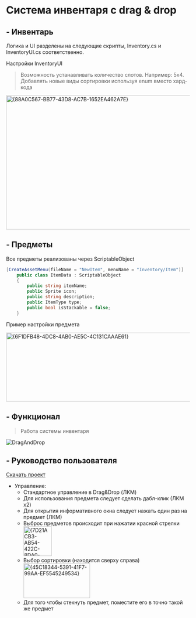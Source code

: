 # Система инвентаря с drag & drop

## - Инвентарь
Логика и UI разделены на следующие скрипты, Inventory.cs и InventoryUI.cs соответственно.

Настройки InventoryUI
> Возможность устанавливать количество слотов. Например: 5x4. <br>
> Добавлять новые виды сортировки используя enum вместо хард-кода

<img width="654" height="366" alt="{88A0C567-BB77-43D8-AC7B-1652EA462A7E}" src="https://github.com/user-attachments/assets/e37c7944-9c9f-41b9-b714-aca2d6b25d6a" />

## - Предметы
Все предметы реализованы через ScriptableObject

```cs
[CreateAssetMenu(fileName = "NewItem", menuName = "Inventory/Item")]
    public class ItemData : ScriptableObject
    {
        public string itemName;
        public Sprite icon;
        public string description;
        public ItemType type;
        public bool isStackable = false;
    }
```

Пример настройки предмета

<img width="657" height="188" alt="{6F1DFB48-4DC8-4AB0-AE5C-4C131CAAAE61}" src="https://github.com/user-attachments/assets/794bbca6-c5de-409c-8a71-adeee20703aa" />


## - Функционал

> Работа системы инвентаря

![DragAndDrop](https://github.com/user-attachments/assets/9b7248db-6a20-49bc-b93e-66205f7931f9)

## - Руководство пользователя
[Скачать проект](https://github.com/Nuk1o/DragAndDrop/releases/tag/release)
* Управление:
  * Стандартное управление в Drag&Drop (ЛКМ)
  * Для использования предмета следует сделать дабл-клик (ЛКМ x2)
  * Для открытия информативного окна следует нажать один раз на предмет (ЛКМ)
  * Выброс предметов происходит при нажатии красной стрелки <img width="77" height="81" alt="{7D21ACB3-AB54-422C-8DA0-A5106C8DC475}" src="https://github.com/user-attachments/assets/bf8f2650-0cff-4a92-abc9-d09ca056aec7" />
  * Выбор сортировки (находится сверху справа) <img width="182" height="95" alt="{45C18344-5391-41F7-99AA-EF5545249534}" src="https://github.com/user-attachments/assets/a0688069-7b59-4680-89b5-8eab27dc750c" />
  * Для того чтобы стекнуть предмет, поместите его в точно такой же предмет


